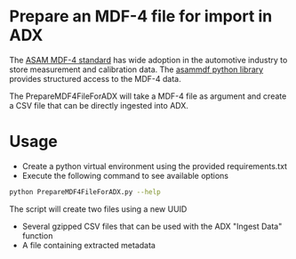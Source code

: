# Prepare an MDF-4 file for import in ADX

The [ASAM MDF-4 standard](https://www.asam.net/standards/detail/mdf/wiki/) has wide adoption in the automotive industry to store measurement and calibration data. The [asammdf python library](https://pypi.org/project/asammdf/) provides structured access to the MDF-4 data.

The PrepareMDF4FileForADX will take a MDF-4 file as argument and create a CSV file that can be directly ingested into ADX.

# Usage
- Create a python virtual environment using the provided requirements.txt
- Execute the following command to see available options

``` bash
python PrepareMDF4FileForADX.py --help
```

The script will create two files using a new UUID 
- Several gzipped CSV files that can be used with the ADX "Ingest Data" function
- A file containing extracted metadata
